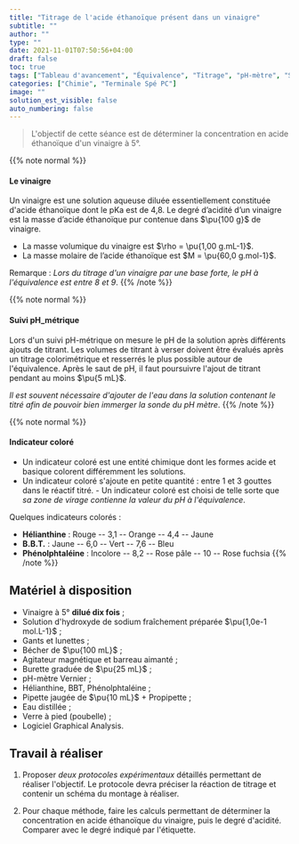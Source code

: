 ```yaml
---
title: "Titrage de l'acide éthanoïque présent dans un vinaigre"
subtitle: ""
author: ""
type: ""
date: 2021-11-01T07:50:56+04:00
draft: false
toc: true
tags: ["Tableau d'avancement", "Équivalence", "Titrage", "pH-mètre", "Suivi pH-métrique"]
categories: ["Chimie", "Terminale Spé PC"]
image: ""
solution_est_visible: false
auto_numbering: false
---
```


> L'objectif de cette séance est de déterminer la concentration en acide éthanoïque d'un vinaigre à 5°.

{{% note normal %}}

#### Le vinaigre

Un vinaigre est une solution aqueuse diluée essentiellement constituée d'acide éthanoïque dont le $\text{pKa}$ est de 4,8. Le degré d’acidité d’un vinaigre est la masse d’acide éthanoïque pur contenue dans $\pu{100 g}$ de vinaigre.

- La masse volumique du vinaigre est $\rho = \pu{1,00 g.mL-1}$.
- La masse molaire de l’acide éthanoïque est $M = \pu{60,0 g.mol-1}$.

Remarque
: *Lors du titrage d'un vinaigre par une base forte, le pH à l'équivalence est entre 8 et 9*.
{{% /note %}}

{{% note normal %}}

#### Suivi pH_métrique

Lors d'un suivi pH-métrique on mesure le pH de la solution après différents ajouts de titrant. Les volumes de titrant à verser doivent être évalués après un titrage colorimétrique et resserrés le plus possible autour de l'équivalence. Après le saut de pH, il faut poursuivre l'ajout de titrant pendant au moins $\pu{5 mL}$.

*Il est souvent nécessaire d'ajouter de l'eau dans la solution contenant le titré afin de pouvoir bien immerger la sonde du pH mètre*.
{{% /note %}}

{{% note normal %}}

#### Indicateur coloré

- Un indicateur coloré est une entité chimique dont les formes acide et basique colorent différemment les solutions.
- Un indicateur coloré s'ajoute en petite quantité : entre 1 et 3 gouttes dans le réactif titré. - Un indicateur coloré est choisi de telle sorte que *sa zone de virage contienne la valeur du pH à l'équivalence*.

Quelques indicateurs colorés
:

- **Hélianthine** : Rouge -- 3,1 -- Orange -- 4,4 -- Jaune
- **B.B.T.** : Jaune -- 6,0 -- Vert -- 7,6 -- Bleu
- **Phénolphtaléine** : Incolore -- 8,2 -- Rose pâle -- 10 -- Rose fuchsia
{{% /note %}}

## Matériel à disposition

- Vinaigre à 5° **dilué dix fois**&nbsp;;
- Solution d'hydroxyde de sodium fraîchement préparée $\pu{1,0e-1 mol.L-1}$&nbsp;;
- Gants et lunettes&nbsp;;
- Bécher de $\pu{100 mL}$&nbsp;;
- Agitateur magnétique et barreau aimanté&nbsp;;
- Burette graduée de $\pu{25 mL}$&nbsp;;
- pH-mètre Vernier&nbsp;;
- Hélianthine, BBT, Phénolphtaléine&nbsp;;
- Pipette jaugée de $\pu{10 mL}$ + Propipette&nbsp;;
- Eau distillée&nbsp;;
- Verre à pied (poubelle)&nbsp;;
- Logiciel Graphical Analysis.

## Travail à réaliser

1. Proposer *deux protocoles expérimentaux* détaillés permettant de réaliser l'objectif. Le protocole devra préciser la réaction de titrage et contenir un schéma du montage à réaliser.

2. Pour chaque méthode, faire les calculs permettant de déterminer la concentration en acide éthanoïque du vinaigre, puis le degré d'acidité. Comparer avec le degré indiqué par l'étiquette.
